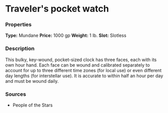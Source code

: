 ﻿---
Title: "Traveler's pocket watch"
Type: "Mundane"
Price: "1000 gp"
Weight: "1 lb."
Slot: "Slotless"
Description: |
  "This bulky, key-wound, pocket-sized clock has three faces, each with its own hour hand. Each face can be wound and calibrated separately to account for up to three different time zones (for local use) or even different day lengths (for interstellar use). It is accurate to within half an hour per day and must be wound daily."
Sources: "['People of the Stars']"
---

# Traveler's pocket watch

### Properties

**Type:** Mundane **Price:** 1000 gp **Weight:** 1 lb. **Slot:** Slotless

### Description

This bulky, key-wound, pocket-sized clock has three faces, each with its own hour hand. Each face can be wound and calibrated separately to account for up to three different time zones (for local use) or even different day lengths (for interstellar use). It is accurate to within half an hour per day and must be wound daily.

### Sources

* People of the Stars
